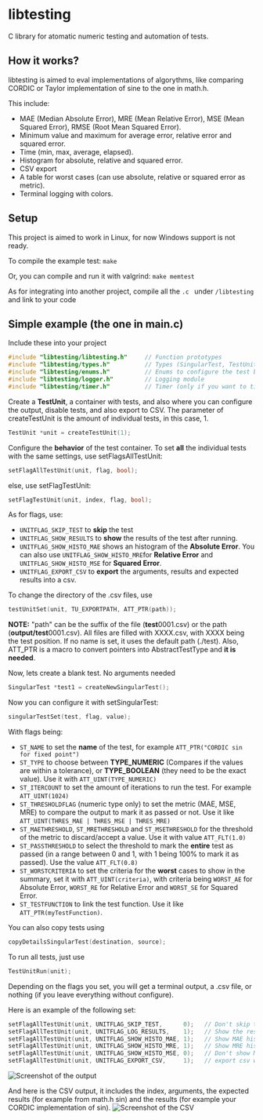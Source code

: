 # libtesting
C library for atomatic numeric testing and automation of tests.

## How it works?
libtesting is aimed to eval implementations of algorythms, like comparing CORDIC or Taylor implementation of sine to the one in math.h.

This include:
* MAE (Median Absolute Error), MRE (Mean Relative Error), MSE (Mean Squared Error), RMSE (Root Mean Squared Error).
* Minimum value and maximum for average error, relative error and squared error.
* Time (min, max, average, elapsed).
* Histogram for absolute, relative and squared error.
* CSV export
* A table for worst cases (can use absolute, relative or squared error as metric).
* Terminal logging with colors.

## Setup
This project is aimed to work in Linux, for now Windows support is not ready. 

To compile the example test: `make`

Or, you can compile and run it with valgrind: `make memtest`

As for integrating into another project, compile all the `.c ` under `/libtesting` and link to your code

## Simple example (the one in main.c)
Include these into your project
```C
#include "libtesting/libtesting.h"     // Function prototypes
#include "libtesting/types.h"          // Types (SingularTest, TestUnit)
#include "libtesting/enums.h"          // Enums to configure the test behavior
#include "libtesting/logger.h"         // Logging module
#include "libtesting/timer.h"          // Timer (only if you want to time your code)
```

Create a **TestUnit**, a container with tests, and also where you can configure the output, disable tests, and also export to CSV. The parameter of createTestUnit is the amount of individual tests, in this case, 1.
```C
TestUnit *unit = createTestUnit(1);
```

Configure the **behavior** of the test container. To set **all** the individual tests with the same settings, use setFlagsAllTestUnit:
```C
setFlagAllTestUnit(unit, flag, bool);
```
else, use setFlagTestUnit:
```C
setFlagTestUnit(unit, index, flag, bool);
```

As for flags, use:
* `UNITFLAG_SKIP_TEST` to **skip** the test
* `UNITFLAG_SHOW_RESULTS` to **show** the results of the test after running.
* `UNITFLAG_SHOW_HISTO_MAE` shows an histogram of the **Absolute Error**. You can also use `UNITFLAG_SHOW_HISTO_MRE`for **Relative Error** and `UNITFLAG_SHOW_HISTO_MSE` for **Squared Error**.
* `UNITFLAG_EXPORT_CSV` to **export** the arguments, results and expected results into a csv.

To change the directory of the .csv files, use
```C
testUnitSet(unit, TU_EXPORTPATH, ATT_PTR(path));
```
**NOTE:** "path" can be the suffix of the file (**test**0001.csv) or the path (**output/test**0001.csv). All files are filled with XXXX.csv, with XXXX being the test position. If no name is set, it uses the default path (./test). Also, ATT_PTR is a macro to convert pointers into AbstractTestType and **it is needed**.

Now, lets create a blank test. No arguments needed
```C
SingularTest *test1 = createNewSingularTest();
```

Now you can configure it with setSingularTest:
```C
singularTestSet(test, flag, value);
```

With flags being:
* `ST_NAME` to set the **name** of the test, for example `ATT_PTR("CORDIC sin for fixed point")`
* `ST_TYPE` to choose between **TYPE_NUMERIC** (Compares if the values are within a tolerance), or **TYPE_BOOLEAN** (they need to be the exact value). Use it with `ATT_UINT(TYPE_NUMERIC)`
* `ST_ITERCOUNT` to set the amount of iterations to run the test. For example `ATT_UINT(1024)`
* `ST_THRESHOLDFLAG` (numeric type only) to set the metric (MAE, MSE, MRE) to compare the output to mark it as passed or not. Use it like `ATT_UINT(THRES_MAE | THRES_MSE | THRES_MRE)`
* `ST_MAETHRESHOLD`, `ST_MRETHRESHOLD` and `ST_MSETHRESHOLD` for the threshold of the metric to discard/accept a value. Use it with value `ATT_FLT(1.0)`
* `ST_PASSTHRESHOLD` to select the threshold to mark the **entire** test as passed (in a range between 0 and 1, with 1 being 100% to mark it as passed). Use the value `ATT_FLT(0.8)`
* `ST_WORSTCRITERIA` to set the criteria for the **worst** cases to show in the summary, set it with `ATT_UINT(criteria)`, with criteria being `WORST_AE` for Absolute Error, `WORST_RE` for Relative Error and `WORST_SE` for Squared Error.
* `ST_TESTFUNCTION` to link the test function. Use it like `ATT_PTR(myTestFunction)`.

You can also copy tests using
```C
copyDetailsSingularTest(destination, source);
```

To run all tests, just use
```C
TestUnitRun(unit);
```

Depending on the flags you set, you will get a terminal output, a .csv file, or nothing (if you leave everything without configure).

Here is an example of the following set:
```C
setFlagAllTestUnit(unit, UNITFLAG_SKIP_TEST,      0);	// Don't skip test
setFlagAllTestUnit(unit, UNITFLAG_LOG_RESULTS,    1);	// Show the results
setFlagAllTestUnit(unit, UNITFLAG_SHOW_HISTO_MAE, 1);	// Show MAE histogram
setFlagAllTestUnit(unit, UNITFLAG_SHOW_HISTO_MRE, 1);	// Show MRE histogram
setFlagAllTestUnit(unit, UNITFLAG_SHOW_HISTO_MSE, 0);	// Don't show MSE histogram
setFlagAllTestUnit(unit, UNITFLAG_EXPORT_CSV, 	  1);   // export csv with arguments and result
```

![Screenshot of the output]("https://github.com/bvaleria02/libtesting/blob/assets/1.png?raw=true")

And here is the CSV output, it includes the index, arguments, the expected results (for example from math.h sin) and the results (for example your CORDIC implementation of sin).
![Screenshot of the CSV]("https://github.com/bvaleria02/libtesting/blob/assets/2.png?raw=true")

